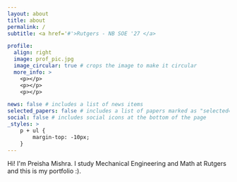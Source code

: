 ```yaml
---
layout: about
title: about
permalink: /
subtitle: <a href='#'>Rutgers - NB SOE '27 </a>

profile:
  align: right
  image: prof_pic.jpg
  image_circular: true # crops the image to make it circular
  more_info: >
    <p></p>
    <p></p>
    <p></p>

news: false # includes a list of news items
selected_papers: false # includes a list of papers marked as "selected={true}"
social: false # includes social icons at the bottom of the page
_styles: >
    p + ul {
        margin-top: -10px;
    }
---
```


Hi! I'm Preisha Mishra. I study Mechanical Engineering and Math at Rutgers and this is my portfolio  :).

